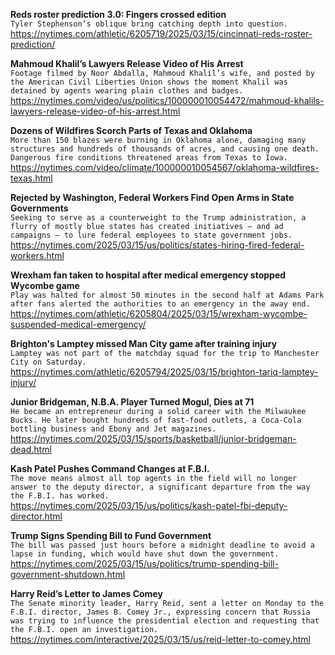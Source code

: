 **Reds roster prediction 3.0: Fingers crossed edition**\
`Tyler Stephenson’s oblique bring catching depth into question.`\
https://nytimes.com/athletic/6205719/2025/03/15/cincinnati-reds-roster-prediction/

**Mahmoud Khalil’s Lawyers Release Video of His Arrest**\
`Footage filmed by Noor Abdalla, Mahmoud Khalil’s wife, and posted by the American Civil Liberties Union shows the moment Khalil was detained by agents wearing plain clothes and badges.`\
https://nytimes.com/video/us/politics/100000010054472/mahmoud-khalils-lawyers-release-video-of-his-arrest.html

**Dozens of Wildfires Scorch Parts of Texas and Oklahoma**\
`More than 150 blazes were burning in Oklahoma alone, damaging many structures and hundreds of thousands of acres, and causing one death. Dangerous fire conditions threatened areas from Texas to Iowa.`\
https://nytimes.com/video/climate/100000010054567/oklahoma-wildfires-texas.html

**Rejected by Washington, Federal Workers Find Open Arms in State Governments**\
`Seeking to serve as a counterweight to the Trump administration, a flurry of mostly blue states has created initiatives — and ad campaigns — to lure federal employees to state government jobs.`\
https://nytimes.com/2025/03/15/us/politics/states-hiring-fired-federal-workers.html

**Wrexham fan taken to hospital after medical emergency stopped Wycombe game**\
`Play was halted for almost 50 minutes in the second half at Adams Park after fans alerted the authorities to an emergency in the away end.`\
https://nytimes.com/athletic/6205804/2025/03/15/wrexham-wycombe-suspended-medical-emergency/

**Brighton's Lamptey missed Man City game after training injury**\
`Lamptey was not part of the matchday squad for the trip to Manchester City on Saturday.`\
https://nytimes.com/athletic/6205794/2025/03/15/brighton-tariq-lamptey-injury/

**Junior Bridgeman, N.B.A. Player Turned Mogul, Dies at 71**\
`He became an entrepreneur during a solid career with the Milwaukee Bucks. He later bought hundreds of fast-food outlets, a Coca-Cola bottling business and Ebony and Jet magazines.`\
https://nytimes.com/2025/03/15/sports/basketball/junior-bridgeman-dead.html

**Kash Patel Pushes Command Changes at F.B.I.**\
`The move means almost all top agents in the field will no longer answer to the deputy director, a significant departure from the way the F.B.I. has worked.`\
https://nytimes.com/2025/03/15/us/politics/kash-patel-fbi-deputy-director.html

**Trump Signs Spending Bill to Fund Government**\
`The bill was passed just hours before a midnight deadline to avoid a lapse in funding, which would have shut down the government.`\
https://nytimes.com/2025/03/15/us/politics/trump-spending-bill-government-shutdown.html

**Harry Reid’s Letter to James Comey**\
`The Senate minority leader, Harry Reid, sent a letter on Monday to the F.B.I. director, James B. Comey Jr., expressing concern that Russia was trying to influence the presidential election and requesting that the F.B.I. open an investigation.`\
https://nytimes.com/interactive/2025/03/15/us/reid-letter-to-comey.html

